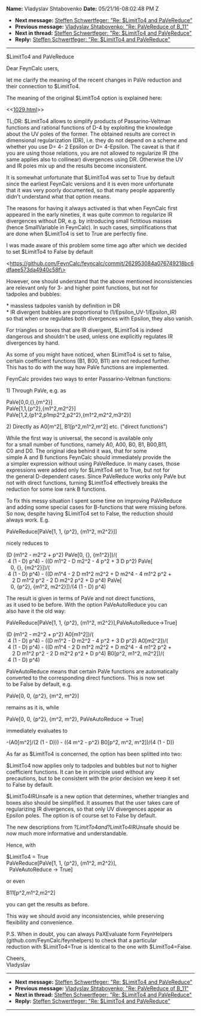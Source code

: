 **Name:** Vladyslav Shtabovenko
**Date:** 05/21/16-08:02:48 PM Z

  - **Next message:** [Steffen Schwertfeger: "Re: $LimitTo4 and
    PaVeReduce"](1078.html)
  - **Previous message:** [Vladyslav Shtabovenko: "Re: PaVeReduce of
    B\_11"](1076.html)
  - **Next in thread:** [Steffen Schwertfeger: "Re: $LimitTo4 and
    PaVeReduce"](1078.html)
  - **Reply:** [Steffen Schwertfeger: "Re: $LimitTo4 and
    PaVeReduce"](1078.html)

-----

$LimitTo4 and PaVeReduce  

Dear FeynCalc users,  

let me clarify the meaning of the recent changes in PaVe reduction and  
their connection to $LimitTo4.  

The meaning of the original $LimitTo4 option is explained here:  

\<<[1029.html](1029.html)>\>  

TL;DR: $LimitTo4 allows to simplify products of Passarino-Veltman  
functions and rational functions of D-4 by exploiting the knowledge  
about the UV poles of the former. The obtained results are correct in  
dimensional regularization (DR), i.e. they do not depend on a scheme
and  
whether you use D= 4- 2 Epsilon or D= 4-Epsilon. The caveat is that if  
you are using those relations, you are not allowed to regularize IR
(the  
same applies also to collinear) divergences using DR. Otherwise the UV  
and IR poles mix up and the results become inconsistent.  

It is somewhat unfortunate that $LimitTo4 was set to True by default  
since the earliest FeynCalc versions and it is even more unfortunate  
that it was very poorly documented, so that many people apparently  
didn't understand what that option means.  

The reasons for having it always activated is that when FeynCalc first  
appeared in the early nineties, it was quite common to regularize IR  
divergences without DR, e.g. by introducing small fictitious masses  
(hence SmallVariable in FeynCalc). In such cases, simplifications that  
are done when $LimitTo4 is set to True are perfectly fine.  

I was made aware of this problem some time ago after which we decided  
to set $LimitTo4 to False by default  

\<https://github.com/FeynCalc/feyncalc/commit/262953084a076749218bc6dfaee573da4940c58f\>  

However, one should understand that the above mentioned
inconsistencies  
are relevant only for 3- and higher point functions, but not for  
tadpoles and bubbles:  

\* massless tadpoles vanish by definition in DR  
\* IR divergent bubbles are proportional to
(1/Epsilon\_UV-1/Epsilon\_IR)  
so that when one regulates both divergences with Epsilon, they also
vanish.  

For triangles or boxes that are IR divergent, $LimitTo4 is indeed  
dangerous and shouldn't be used, unless one explicitly regulates IR  
divergences by hand.  

As some of you might have noticed, when $LimitTo4 is set to false,  
certain coefficient functions (B1, B00, B11) are not reduced further.  
This has to do with the way how PaVe functions are implemented.  

FeynCalc provides two ways to enter Passarino-Veltman functions:  

1\) Through PaVe, e.g. as  

PaVe[0,0,{},{m^2}]  
PaVe[1,1,{p^2},{m1^2,m2^2}]  
PaVe[1,2,{p1^2,p1mp2^2,p2^2},{m1^2,m2^2,m3^2}]  

2\) Directly as A0[m^2], B1[p^2,m1^2,m^2] etc. ("direct
functions")  

While the first way is universal, the second is available only  
for a small number of functions, namely A0, A00, B0, B1, B00,B11,  
C0 and D0. The original idea behind it was, that for some  
simple A and B functions FeynCalc should immediately provide the  
a simpler expression without using PaVeReduce. In many cases, those  
expressions were added only for $LimitTo4 set to True, but not for  
the general D-dependent cases. Since PaVeReduce works only PaVe but  
not with direct functions, turning $LimitTo4 effectively breaks the  
reduction for some low rank B functions.  

To fix this messy situation I spent some time on improving PaVeReduce  
and adding some special cases for B-functions that were missing
before.  
So now, despite having $LimitTo4 set to False, the reduction should  
always work. E.g.  

PaVeReduce[PaVe[1, 1, {p^2}, {m1^2, m2^2}]]  

nicely reduces to  

(D (m1^2 - m2^2 + p^2) PaVe[0, {}, {m1^2}])/(  
 4 (1 - D) p^4) - ((D m1^2 - D m2^2 - 4 p^2 + 3 D p^2) PaVe[  
   0, {}, {m2^2}])/(  
 4 (1 - D) p^4) - ((D m1^4 - 2 D m1^2 m2^2 + D m2^4 - 4 m1^2 p^2 +  
    2 D m1^2 p^2 - 2 D m2^2 p^2 + D p^4) PaVe[  
   0, {p^2}, {m1^2, m2^2}])/(4 (1 - D) p^4)  

The result is given in terms of PaVe and not direct functions,  
as it used to be before. With the option PaVeAutoReduce you can  
also have it the old way:  

PaVeReduce[PaVe[1, 1, {p^2}, {m1^2,
m2^2}],PaVeAutoReduce-\>True]  

(D (m1^2 - m2^2 + p^2) A0[m1^2])/(  
 4 (1 - D) p^4) - ((D m1^2 - D m2^2 - 4 p^2 + 3 D p^2)
A0[m2^2])/(  
 4 (1 - D) p^4) - ((D m1^4 - 2 D m1^2 m2^2 + D m2^4 - 4 m1^2 p^2 +  
    2 D m1^2 p^2 - 2 D m2^2 p^2 + D p^4) B0[p^2, m1^2,
m2^2])/(  
 4 (1 - D) p^4)  

PaVeAutoReduce means that certain PaVe functions are automatically  
converted to the corresponding direct functions. This is now set  
to be False by default, e.g.  

PaVe[0, 0, {p^2}, {m^2, m^2}]  

remains as it is, while  

PaVe[0, 0, {p^2}, {m^2, m^2}, PaVeAutoReduce -\> True]  

immediately evaluates to  

\-(A0[m^2]/(2 (1 - D))) - ((4 m^2 - p^2) B0[p^2, m^2,
m^2])/(4 (1 - D))  

As far as $LimitTo4 is concerned, the option has been splitted into
two:  

$LimitTo4 now applies only to tadpoles and bubbles but not to higher  
coefficient functions. It can be in principle used without any  
precautions, but to be consistent with the prior decision we keep it
set  
to False by default.  

$LimitTo4IRUnsafe is a new option that determines, whether triangles
and  
boxes also should be simplified. It assumes that the user takes care
of  
regularizing IR divergences, so that only UV divergences appear as  
Epsilon poles. The option is of course set to False by default.  

The new descriptions from ?$LimitTo4 and ?$LimitTo4IRUnsafe should be  
now much more informative and understandable.  

Hence, with  

$LimitTo4 = True  
PaVeReduce[PaVe[1, 1, {p^2}, {m1^2, m2^2}],  
  PaVeAutoReduce -\> True]  

or even  

B11[p^2,m1^2,m2^2]  

you can get the results as before.  

This way we should avoid any inconsistencies, while preserving  
flexibility and convenience.  

P.S. When in doubt, you can always PaXEvaluate form FeynHelpers  
(github.com/FeynCalc/feynhelpers) to check that a particular  
reduction with $LimitTo4=True is identical to the one with
$LimitTo4=False.  

Cheers,  
Vladyslav  

-----

  - **Next message:** [Steffen Schwertfeger: "Re: $LimitTo4 and
    PaVeReduce"](1078.html)
  - **Previous message:** [Vladyslav Shtabovenko: "Re: PaVeReduce of
    B\_11"](1076.html)
  - **Next in thread:** [Steffen Schwertfeger: "Re: $LimitTo4 and
    PaVeReduce"](1078.html)
  - **Reply:** [Steffen Schwertfeger: "Re: $LimitTo4 and
    PaVeReduce"](1078.html)

-----

